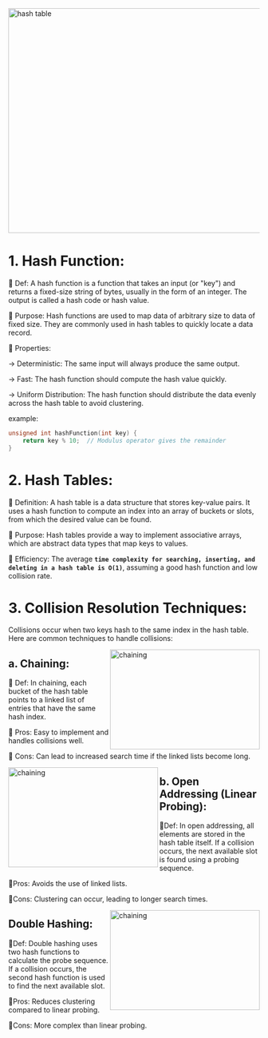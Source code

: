 <img src = "https://logicmojo.com/assets/dist/new_pages/images/hash%20table.jpg" alt="hash table" width="900" height="450">

# 1. Hash Function:

🔵 Def:  A hash function is a function that takes an input (or "key") and returns 
a fixed-size string of bytes, usually in the form of an integer. The output 
is called a hash code or hash value.

🔵 Purpose: Hash functions are used to map data of arbitrary size to data of fixed size. 
They are commonly used in hash tables to quickly locate a data record.

🔵 Properties:

-> Deterministic: The same input will always produce the same output.

-> Fast: The hash function should compute the hash value quickly.

-> Uniform Distribution: The hash function should distribute the data evenly across the hash table to avoid clustering.

example:

```c
unsigned int hashFunction(int key) {
    return key % 10;  // Modulus operator gives the remainder
}
```

# 2. Hash Tables:

🔵 Definition: A hash table is a data structure that stores key-value pairs. It uses a hash function to compute an index into an array of buckets or slots, from which the desired value can be found.

🔵 Purpose: Hash tables provide a way to implement associative arrays, which are abstract data types that map keys to values.

🔵 Efficiency: The average **`time complexity for searching, inserting, and deleting in a hash table is O(1)`**, assuming a good hash function and low collision rate.



# 3. Collision Resolution Techniques:
Collisions occur when two keys hash to the same index in the hash table. Here are common techniques to handle collisions:

<img src="https://media.geeksforgeeks.org/wp-content/uploads/chain-hashing-1.png" alt="chaining" align = "right" width="300" height="200">

## a. Chaining:
🔵 Def: In chaining, each bucket of the hash table points to a linked list of entries that have the same hash index.

🔵 Pros: Easy to implement and handles collisions well.

🔵 Cons: Can lead to increased search time if the linked lists become long.

<img src="https://media.geeksforgeeks.org/wp-content/uploads/Linear-Probing-1-1.jpg" alt="chaining" align = "left" width="300" height="200">

## b. Open Addressing (Linear Probing):
🔵Def: In open addressing, all elements are stored in the hash table itself. If a collision occurs, the next available slot is found using a probing sequence.

🔵Pros: Avoids the use of linked lists.

🔵Cons: Clustering can occur, leading to longer search times.

<img src="https://media.geeksforgeeks.org/wp-content/uploads/double-hash-function.png" alt="chaining" align = "right" width="300" height="200">

## Double Hashing:
🔵Def: Double hashing uses two hash functions to calculate the probe sequence. If a collision occurs, the second hash function is used to find the next available slot.

🔵Pros: Reduces clustering compared to linear probing.

🔵Cons: More complex than linear probing.





